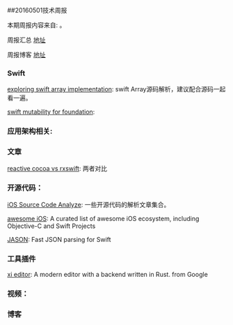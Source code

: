 
##20160501技术周报

本期周报内容来自: 。

周报汇总 [地址](https://github.com/BaiduHiDeviOS/iOS-Tech-Weekly)

周报博客 [地址](http://baiduhidevios.github.io/)

### Swift

[exploring swift array implementation](http://ankit.im/swift/2016/01/08/exploring-swift-array-implementation/): swift Array源码解析，建议配合源码一起看一遍。

[swift mutability for foundation](https://github.com/apple/swift-evolution/blob/master/proposals/0069-swift-mutability-for-foundation.md): 


### 应用架构相关:


### 文章

[reactive cocoa vs rxswift](https://www.raywenderlich.com/126522/reactivecocoa-vs-rxswift): 两者对比

### 开源代码：

[iOS Source Code Analyze](https://github.com/Draveness/iOS-Source-Code-Analyze): 一些开源代码的解析文章集合。

[awesome iOS](https://github.com/vsouza/awesome-ios): A curated list of awesome iOS ecosystem, including Objective-C and Swift Projects

[JASON](https://github.com/delba/JASON): Fast JSON parsing for Swift

### 工具插件

[xi editor](https://github.com/google/xi-editor): A modern editor with a backend written in Rust. from Google

### 视频：


### 博客

